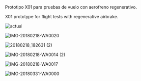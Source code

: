 Prototipo X01 para pruebas de vuelo con aerofreno regenerativo.

X01 prototype for flight tests with regenerative airbrake.

![actual](https://user-images.githubusercontent.com/88517674/168452105-5deb4bbb-4baa-4f20-bb94-14d206698519.jpg)

![IMG-20180218-WA0020](https://user-images.githubusercontent.com/88517674/168452111-f4b81e69-1006-407a-9064-357f00335012.jpg)

![20180218_182631 (2)](https://user-images.githubusercontent.com/88517674/168452121-f6840254-85eb-4415-9667-b9285a7c9ff1.jpg)

![IMG-20180218-WA0014 (2)](https://user-images.githubusercontent.com/88517674/168452138-902dc2a4-b6b1-4467-ac64-a2db97c93f51.jpg)

![IMG-20180218-WA0017](https://user-images.githubusercontent.com/88517674/168452149-046a16c8-62b9-4177-bcb6-1e2b9e7cbb15.jpg)

![IMG-20180331-WA0000](https://user-images.githubusercontent.com/88517674/168452152-166330ed-8cd2-4e95-959c-571adc03bb52.jpg)
